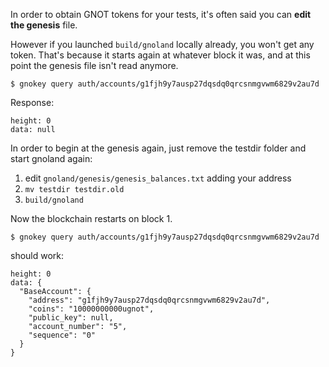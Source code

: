 In order to obtain GNOT tokens for your tests, it's often said you can **edit the genesis** file.

However if you launched `build/gnoland` locally already, you won't get any token.
That's because it starts again at whatever block it was, and at this point the genesis file isn't read anymore.

`$ gnokey query auth/accounts/g1fjh9y7ausp27dqsdq0qrcsnmgvwm6829v2au7d` 

Response:
```
height: 0
data: null
```

In order to begin at the genesis again, just remove the testdir folder and start gnoland again:

1. edit `gnoland/genesis/genesis_balances.txt` adding your address
2. `mv testdir testdir.old`
3. `build/gnoland`

Now the blockchain restarts on block 1.

`$ gnokey query auth/accounts/g1fjh9y7ausp27dqsdq0qrcsnmgvwm6829v2au7d` 

should work:
```
height: 0
data: {
  "BaseAccount": {
    "address": "g1fjh9y7ausp27dqsdq0qrcsnmgvwm6829v2au7d",
    "coins": "10000000000ugnot",
    "public_key": null,
    "account_number": "5",
    "sequence": "0"
  }
}
```
